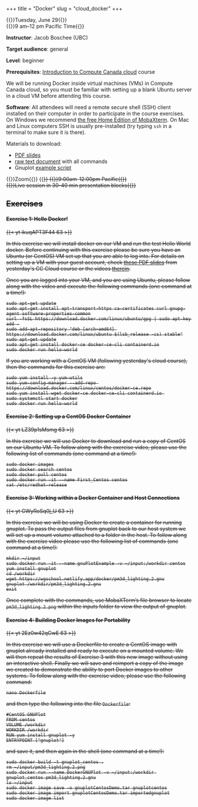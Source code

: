 +++
title = "Docker"
slug = "cloud_docker"
+++

{{<cor>}}Tuesday, June 29{{</cor>}}\
{{<cgr>}}9 am–12 pm Pacific Time{{</cgr>}}

**Instructor**: Jacob Boschee (UBC)

**Target audience**: general

**Level**: beginner

**Prerequisites**: [Introduction to Compute Canada cloud](../cloud) course

We will be running Docker inside virtual machines (VMs) in Compute Canada cloud, so you must be familiar
with setting up a blank Ubuntu server in a cloud VM before attending this course.

**Software**: All attendees will need a remote secure shell (SSH) client installed on their computer in
order to participate in the course exercises. On Windows we recommend
[the free Home Edition of MobaXterm](https://mobaxterm.mobatek.net/download.html). On Mac and Linux
computers SSH is usually pre-installed (try typing `ssh` in a terminal to make sure it is there).

Materials to download:
* [PDF slides](../../slides/docker.pdf)
* [raw text document](/other/dockerCommands.txt) with all commands
* Gnuplot [example script](/other/pm3d_lighting.2.gnu)

{{<cor>}}Zoom{{</cor>}} {{<s>}} {{<cgr>}}9:00am-12:00pm Pacific{{</cgr>}} \
{{<nolinktitle>}}Live session in 30-40 min presentation blocks{{</nolinktitle>}}

<!-- last year https://wgschool.netlify.app/docker -->

## Exercises
#### Exercise 1: Hello Docker!

{{< yt ikuqAPT3F44 63 >}}

In this exercise we will install docker on our VM and run the test Hello World docker. Before continuing
with this exercise please be sure you have an Ubuntu (or CentOS) VM set up that you are able to log
into. For details on setting up a VM with your guest account, check [these PDF slides](../ccCloud.pdf)
from yesterday's CC Cloud course or the videos [therein](../cloud).

Once you are logged into your VM, and you are using Ubuntu, please follow along with the video and
execute the following commands (one command at a time!):

```
sudo apt-get update
sudo apt-get install apt-transport-https ca-certificates curl gnupg-agent software-properties-common
curl -fsSL https://download.docker.com/linux/ubuntu/gpg | sudo apt-key add -
sudo add-apt-repository "deb [arch=amd64] https://download.docker.com/linux/ubuntu $(lsb_release -cs) stable"
sudo apt-get update
sudo apt-get install docker-ce docker-ce-cli containerd.io
sudo docker run hello-world
```

If you are working with a CentOS VM (following yesterday's cloud course), then the commands for this
exercise are:

```
sudo yum install -y yum-utils
sudo yum-config-manager --add-repo https://download.docker.com/linux/centos/docker-ce.repo
sudo yum install wget docker-ce docker-ce-cli containerd.io 
sudo systemctl start docker
sudo docker run hello-world
```

#### Exercise 2: Setting up a CentOS Docker Container

{{< yt LZ39p1sMsmg 63 >}}

In this exercise we will use Docker to download and run a copy of CentOS on our Ubuntu VM. To follow
along with the exercise video, please use the following list of commands (one command at a time!):

```
sudo docker images
sudo docker search centos
sudo docker pull centos
sudo docker run -it --name First_Centos centos
cat /etc/redhat-release
```

#### Exercise 3: Working within a Docker Container and Host Connections

{{< yt GWyRoSq0j_U 63 >}}

In this exercise we will be using Docker to create a container for running gnuplot. To pass the output
files from gnuplot back to our host system we will set up a mount volume attached to a folder in the
host. To follow along with the exercise video please use the following list of commands (one command at a
time!):

```
mkdir ~/input
sudo docker run -it --name gnuPlotExample -v ~/input:/workdir centos
yum install gnuplot
cd /workdir
wget https://wgschool.netlify.app/docker/pm3d_lighting.2.gnu
gnuplot /workdir/pm3d_lighting.2.gnu
exit
```

Once complete with the commands, use MobaXTerm’s file browser to locate `pm3d_lighting.2.png` within the
inputs folder to view the output of gnuplot.

#### Exercise 4: Building Docker Images for Portability

{{< yt 2Ez0w42qGwE 63 >}}

In this exercise we will use a Dockerfile to create a CentOS image with gnuplot already installed and
ready to execute on a mounted volume. We will then repeat the results of Exercise 3 with this new image
without using an interactive shell. Finally we will save and reimport a copy of the image we created to
demonstrate the ability to port Docker images to other systems. To follow along with the exercise video,
please use the following command:

```
nano Dockerfile
```

and then type the following into the file `Dockerfile`:

```
#CentOS GNUPlot
FROM centos
VOLUME /workdir
WORKDIR /workdir
RUN yum install gnuplot -y
ENTRYPOINT ["gnuplot"]
```

and save it, and then again in the shell (one command at a time!):

```
sudo docker build -t gnuplot_centos .
rm ~/input/pm3d_lighting.2.png
sudo docker run --name DockerGNUPlot -v ~/input:/workdir gnuplot_centos pm3d_lighting.2.gnu
ls ~/input
sudo docker image save -o gnuplotCentosDemo.tar gnuplotcentos
sudo docker image import gnuplotCentosDemo.tar importedgnuplot
sudo docker image list
```
